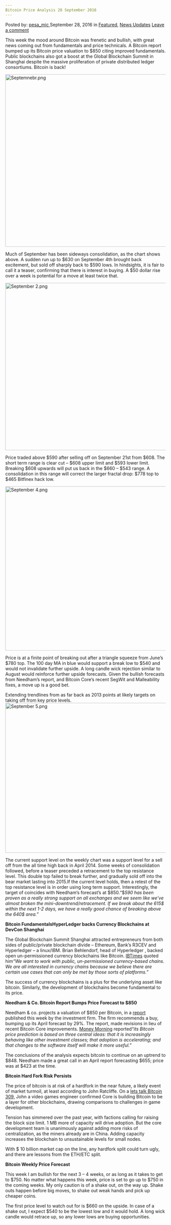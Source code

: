 ```yaml
---
Bitcoin Price Analysis 28 September 2016
---
```

<article class="post-listing post-15587 post type-post status-publish format-standard has-post-thumbnail hentry category-deepdot-news category-news-updates tag-3336 tag-1384 tag-analysis tag-bitcoin tag-price tag-september">
    <div class="post-inner">
        <span>Posted by: <a href="https://www.deepdotweb.com/author/pesa_mic/" title="">pesa_mic </a></span>
    <span>September 28, 2016</span>
    <span>in <a href="https://www.deepdotweb.com/category/deepdot-news/" rel="category tag">Featured</a>, <a href="https://www.deepdotweb.com/category/news-updates/" rel="category tag">News Updates</a></span>
    <span><a href="https://www.deepdotweb.com/2016/09/28/bitcoin-price-analysis-28-september-2016/#respond">Leave a comment</a></span>
    </p>
    <div class="clear"></div>
    <div class="entry">
    <p>This week the mood around Bitcoin was frenetic and bullish, with great news coming out from fundamentals and price technicals. A Bitcoin report bumped up its Bitcoin price valuation to $850 citing improved fundamentals. Public blockchains also got a boost at the Global Blockchain Summit in Shanghai despite the massive proliferation of private distributed ledger consortiums. Bitcoin is back!</p>
    <p><img class="wp-image-15588 aligncenter" src="https://www.deepdotweb.com/wp-content/uploads/2016/09/septemnebr-png.png" alt="Septemnebr.png" width="815" height="540" srcset="https://www.deepdotweb.com/wp-content/uploads/2016/09/septemnebr-png.png 1210w, https://www.deepdotweb.com/wp-content/uploads/2016/09/septemnebr-png-300x199.png 300w, https://www.deepdotweb.com/wp-content/uploads/2016/09/septemnebr-png-1024x679.png 1024w" sizes="(max-width: 815px) 100vw, 815px"/></p>
    <p>Much of September has been sideways consolidation, as the chart shows above. A sudden run up to $630 on September 4th brought back excitement, but sold off sharply back to $590 lows. In hindsights, it is fair to call it a teaser, confirming that there is interest in buying. A $50 dollar rise over a week is potential for a move at least twice that.</p>
    <p><img class="wp-image-15589 aligncenter" src="https://www.deepdotweb.com/wp-content/uploads/2016/09/september-2-png.png" alt="September 2.png" width="786" height="524" srcset="https://www.deepdotweb.com/wp-content/uploads/2016/09/september-2-png.png 1201w, https://www.deepdotweb.com/wp-content/uploads/2016/09/september-2-png-300x200.png 300w, https://www.deepdotweb.com/wp-content/uploads/2016/09/september-2-png-1024x683.png 1024w" sizes="(max-width: 786px) 100vw, 786px"/></p>
    <p>Price traded above $590 after selling off on September 21st from $608. The short term range is clear cut &#8211; $608 upper limit and $593 lower limit. Breaking $608 upwards will put us back in the $660 &#8211; $543 range. A consolidation in this range will correct the larger fractal drop: $778 top to $465 Bitfinex hack low.</p>
    <p><img class="wp-image-15590 aligncenter" src="https://www.deepdotweb.com/wp-content/uploads/2016/09/september-4-png.png" alt="September 4.png" width="707" height="514" srcset="https://www.deepdotweb.com/wp-content/uploads/2016/09/september-4-png.png 1075w, https://www.deepdotweb.com/wp-content/uploads/2016/09/september-4-png-300x218.png 300w, https://www.deepdotweb.com/wp-content/uploads/2016/09/september-4-png-1024x745.png 1024w" sizes="(max-width: 707px) 100vw, 707px"/></p>
    <p>Price is at a finite point of breaking out after a triangle squeeze from June’s $780 top. The 100 day MA in blue would support a break low to $540 and would not invalidate further upside. A long candle wick rejection similar to August would reinforce further upside forecasts. Given the bullish forecasts from Needham’s report, and Bitcoin Core’s recent SegWit and Malleability fixes, a move up is a good bet.</p>
    <p>Extending trendlines from as far back as 2013 points at likely targets on taking off from key price levels. <img class="wp-image-15591 aligncenter" src="https://www.deepdotweb.com/wp-content/uploads/2016/09/september-5-png.png" alt="September 5.png" width="803" height="469" srcset="https://www.deepdotweb.com/wp-content/uploads/2016/09/september-5-png.png 1374w, https://www.deepdotweb.com/wp-content/uploads/2016/09/september-5-png-300x175.png 300w, https://www.deepdotweb.com/wp-content/uploads/2016/09/september-5-png-1024x598.png 1024w" sizes="(max-width: 803px) 100vw, 803px"/></p>
    <p>The current support level on the weekly chart was a support level for a sell off from the all time high back in April 2014. Some weeks of consolidation followed, before a teaser preceded a retracement to the top resistance level. This double top failed to break further, and gradually sold off into the bear market lasting into 2015.If the current level holds, then a retest of the top resistance level is in order using long term support. Interestingly, the target of coincides with Needham&#8217;s forecast’s at $850.“$<em>590 has been proven as a really strong support on all exchanges and we seem like we&#8217;ve almost broken the mini-downtrend/retracement. If we break about the 615$ within the next 1-2 days, we have a really good chance of breaking above the 640$ area.”</em></p>
    <p><strong>Bitcoin FundamentalsHyperLedger backs Currency Blockchains at DevCon Shanghai</strong></p>
    <p>The Global Blockchain Summit Shanghai attracted entrepreneurs from both sides of public/private blockchain divide &#8211; Ethereum, Bank’s R3CEV and Hyperledger &#8211; a linux/IBM. Brian Behlendorf, head of Hyperledger , backed open un-permissioned currency blockchains like Bitcoin. <a href="http://www.ibtimes.co.uk/hyperledger-project-we-want-work-unpermissioned-currency-based-chains-1582859">IBTimes</a> quoted him<em>&#8220;We want to work with public, un-permissioned currency-based chains. We are all interested in currency chains because we believe there are certain use cases that can only be met by those sorts of platforms.&#8221;</em></p>
    <p>The success of currency blockchains is a plus for the underlying asset like bitcoin. Similarly, the development of blockchains become fundamental to its price.</p>
    <p><strong>Needham &amp; Co. Bitcoin Report Bumps Price Forecast to $850</strong></p>
    <p>Needham &amp; co. projects a valuation of $850 per Bitcoin, in a <a href="https://www.scribd.com/document/325399105/Needham-Bit-Coin-Report">report</a> published this week by the investment firm. The firm recommends a buy, bumping up its April forecast by 29%. The report, made revisions in lieu of recent Bitcoin Core improvements. <a href="http://moneymorning.com/2016/09/23/why-the-needham-bitcoin-price-prediction-got-a-29-bump-to-848/">Money Morning</a> reported“<em>its Bitcoin price prediction is based on three central ideas: that it is increasingly behaving like other investment classes; that adoption is accelerating; and that changes to the software itself will make it more useful.”</em></p>
    <p>The conclusions of the analysis expects bitcoin to continue on an uptrend to $848. Needham made a great call in an April report forecasting $655; price was at $423 at the time.</p>
    <p><strong>Bitcoin Hard Fork Risk Persists</strong></p>
    <p>The price of bitcoin is at risk of a hardfork in the near future, a likely event of market turmoil, at least according to John Ratcliffe. On a <a href="https://letstalkbitcoin.com/blog/post/lets-talk-bitcoin-309-risk-intolerance-and-scaling-bitcoin-with-core">lets talk Bitcoin 309,</a> John a video games engineer confirmed Core is building Bitcoin to be a layer for other blockchains, drawing comparisons to challenges in game development.</p>
    <p>Tension has simmered over the past year, with factions calling for raising the block size limit. 1 MB more of capacity will drive adoption. But the core development team is unanimously against adding more risks of centralization, as the miners already are in China. Adding capacity increases the blockchain to unsustainable levels for small nodes.</p>
    <p>With $ 10 billion market cap on the line, any hardfork split could turn ugly, and there are lessons from the ETH/ETC split.</p>
    <p><strong>Bitcoin Weekly Price Forecast</strong></p>
    <p>This week I am bullish for the next 3 &#8211; 4 weeks, or as long as it takes to get to $750. No matter what happens this week, price is set to go up to $750 in the coming weeks. My only caution is of a shake out, on the way up. Shake outs happen before big moves, to shake out weak hands and pick up cheaper coins.</p>
    <p>The first price level to watch out for is $660 on the upside. In case of a shake out, I expect $540 to be the lowest low and it would hold. A long wick candle would retrace up, so any lower lows are buying opportunities.</p>
    </div>
    <span style="display:none"><a href="https://www.deepdotweb.com/tag/2016/" rel="tag">2016</a> <a href="https://www.deepdotweb.com/tag/27/" rel="tag">27</a> <a href="https://www.deepdotweb.com/tag/analysis/" rel="tag">analysis</a> <a href="https://www.deepdotweb.com/tag/bitcoin/" rel="tag">bitcoin</a> <a href="https://www.deepdotweb.com/tag/price/" rel="tag">price</a> <a href="https://www.deepdotweb.com/tag/september/" rel="tag">september</a></span> <span style="display:none" class="updated">2016-09-28</span>
    <div style="display:none" class="vcard author" itemprop="author" itemscope itemtype="http://schema.org/Person"><strong class="fn" itemprop="name"><a href="https://www.deepdotweb.com/author/pesa_mic/" title="Posts by pesa_mic" rel="author">pesa_mic</a></strong></div>
    </div>
</article>

